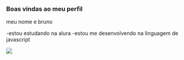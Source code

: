 ### Boas vindas ao meu perfil

meu nome e bruno

-estou estudando na alura
-estou me desenvolvendo na linguagem de javascript

![](https://tenor.com/pt-BR/view/felca-felca-base-felca-base-gif-)
